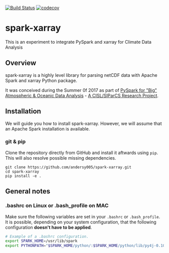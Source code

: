 [![Build Status](https://travis-ci.org/andersy005/spark-xarray.svg?branch=master)](https://travis-ci.org/andersy005/spark-xarray)
[![codecov](https://codecov.io/gh/andersy005/spark-xarray/branch/master/graph/badge.svg)](https://codecov.io/gh/andersy005/spark-xarray)

# spark-xarray
This is an experiment to integrate PySpark and xarray for Climate Data Analysis


## Overview
spark-xarray is a highly level library for parsing netCDF data with Apache Spark and xarray Python package.

It was conceived during the Summer 0f 2017 as part of [PySpark for "Big" Atmospheric & Oceanic Data Analysis](https://ncar.github.io/PySpark4Climate/) - [A CISL/SIParCS Research Project](https://www2.cisl.ucar.edu/siparcs).

## Installation

We will guide you how to install spark-xarray. However, we will assume that an Apache Spark installation is available.


### git & pip
Clone the repository directly from GitHub and install it aftwards using ```pip```. This will also resolve possible missing dependencies.

```
git clone https://github.com/andersy005/spark-xarray.git
cd spark-xarray
pip install -e .
```


## General notes

### .bashrc on Linux or .bash_profile on MAC

Make sure the following variables are set in your `.bashrc` or ```.bash_profile```. It is possible, depending on your system configuration, that the following configuration **doesn't have to be applied**.

```bash
# Example of a .bashrc configuration.
export SPARK_HOME=/usr/lib/spark
export PYTHONPATH="$SPARK_HOME/python/:$SPARK_HOME/python/lib/py4j-0.10-src.zip:$PYTHONPATH"
```